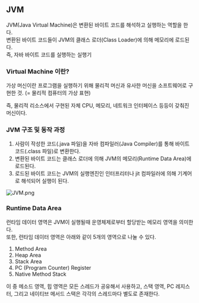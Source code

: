 ## JVM
JVM(Java Virtual Machine)은 변환된 바이트 코드를 해석하고 실행하는 역할을 한다.  
변환된 바이트 코드들이 JVM의 클래스 로더(Class Loader)에 의해 메모리에 로드된다.  
즉, 자바 바이트 코드를 실행하는 실행기

### Virtual Machine 이란?
가상 머신이란 프로그램을 실행하기 위해 물리적 머신과 유사한 머신을 소프트웨어로 구현한 것. (= 물리적 컴퓨터의 가상 표현)  

즉, 물리적 리소스에서 구현된 자체 CPU, 메모리, 네트워크 인터페이스 등등이 갖춰진 머신이다.

### JVM 구조 및 동작 과정
1. 사람이 작성한 코드(.java 파일)을 자바 컴파일러(Java Compiler)를 통해 바이트 코드(.class 파일)로 변환한다.
2. 변환된 바이트 코드는 클래스 로더에 의해 JVM의 메모리(Runtime Data Area)에 로드된다.
3. 로드된 바이트 코드는 JVM의 실행엔진인 인터프리터나 jit 컴파일러에 의해 기계어로 해석되어 실행이 된다.

![JVM.png](jvm.png)

### Runtime Data Area
런타임 데이터 영역은 JVM이 실행될때 운영체제로부터 할당받는 메모리 영역을 의미한다.  
또한, 런타임 데이터 영역은 아래와 같이 5개의 영역으로 나눌 수 있다.

1. Method Area
2. Heap Area
3. Stack Area
4. PC (Program Counter) Register
5. Native Method Stack

이 중 메소드 영역, 힙 영역은 모든 스레드가 공유해서 사용하고, 스택 영역, PC 레지스터, 그리고 네이티브 메서드 스택은 각각의 스레드마다 별도로 존재한다.
